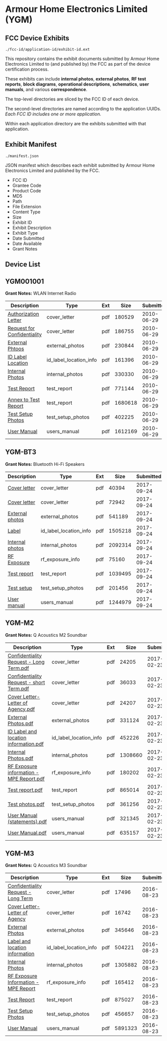 # Armour Home Electronics Limited (YGM)
## FCC Device Exhibits

```
./fcc-id/application-id/exhibit-id.ext
```

This repository contains the exhibit documents submitted by Armour Home Electronics Limited to (and published by) the FCC as part of the device certification process.

These exhibits can include **internal photos**, **external photos**, **RF test reports**, **block diagrams**, **operational descriptions**, **schematics**, **user manuals**, and various **correspondence**.

The top-level directories are sliced by the FCC ID of each device.

The second-level directories are named according to the application UUIDs. *Each FCC ID includes one or more application.*

Within each application directory are the exhibits submitted with that application. 

## Exhibit Manifest

```
./manifest.json
```

JSON manifest which describes each exhibit submitted by Armour Home Electronics Limited and published by the FCC.

- FCC ID
- Grantee Code
- Product Code
- MD5
- Path
- File Extension
- Content Type
- Size
- Exhibit ID
- Exhibit Description
- Exhibit Type
- Date Submitted
- Date Available
- Grant Notes

## Device List
## YGM001001
**Grant Notes:** WLAN Internet Radio

| Description | Type | Ext | Size | Submitted | Available |
| ----------- | ---- | --- | ---- | --------- | --------- |
| [Authorization Letter](YGM001001/d08a8db0480ff31ee448ddc007217b37/1303248.pdf) | cover_letter | pdf | 180529 | 2010-06-29 | 2010-06-29 |
| [Request for Confidentiality](YGM001001/d08a8db0480ff31ee448ddc007217b37/1303249.pdf) | cover_letter | pdf | 186755 | 2010-06-29 | 2010-06-29 |
| [External Phtoos](YGM001001/d08a8db0480ff31ee448ddc007217b37/1303250.pdf) | external_photos | pdf | 230844 | 2010-06-29 | 2010-06-29 |
| [ID Label Location](YGM001001/d08a8db0480ff31ee448ddc007217b37/1303252.pdf) | id_label_location_info | pdf | 161396 | 2010-06-29 | 2010-06-29 |
| [Internal Photos](YGM001001/d08a8db0480ff31ee448ddc007217b37/1303251.pdf) | internal_photos | pdf | 330330 | 2010-06-29 | 2010-06-29 |
| [Test Report](YGM001001/d08a8db0480ff31ee448ddc007217b37/1303253.pdf) | test_report | pdf | 771144 | 2010-06-29 | 2010-06-29 |
| [Annex to Test Report](YGM001001/d08a8db0480ff31ee448ddc007217b37/1303254.pdf) | test_report | pdf | 1680618 | 2010-06-29 | 2010-06-29 |
| [Test Setup Photos](YGM001001/d08a8db0480ff31ee448ddc007217b37/1303255.pdf) | test_setup_photos | pdf | 402225 | 2010-06-29 | 2010-06-29 |
| [User Manual](YGM001001/d08a8db0480ff31ee448ddc007217b37/1303256.pdf) | users_manual | pdf | 1612169 | 2010-06-29 | 2010-06-29 |
## YGM-BT3
**Grant Notes:** Bluetooth Hi-Fi Speakers

| Description | Type | Ext | Size | Submitted | Available |
| ----------- | ---- | --- | ---- | --------- | --------- |
| [Cover letter](YGM-BT3/b50a9acdfc51227303479a25a99ad23c/3576524.pdf) | cover_letter | pdf | 40394 | 2017-09-24 | 2017-09-24 |
| [Cover letter](YGM-BT3/b50a9acdfc51227303479a25a99ad23c/3576525.pdf) | cover_letter | pdf | 72942 | 2017-09-24 | 2017-09-24 |
| [External photos](YGM-BT3/b50a9acdfc51227303479a25a99ad23c/3576526.pdf) | external_photos | pdf | 541189 | 2017-09-24 | 2017-09-24 |
| [Label](YGM-BT3/b50a9acdfc51227303479a25a99ad23c/3576527.pdf) | id_label_location_info | pdf | 1505218 | 2017-09-24 | 2017-09-24 |
| [Internal photos](YGM-BT3/b50a9acdfc51227303479a25a99ad23c/3576528.pdf) | internal_photos | pdf | 2092314 | 2017-09-24 | 2017-09-24 |
| [RF Exposure](YGM-BT3/b50a9acdfc51227303479a25a99ad23c/3576530.pdf) | rf_exposure_info | pdf | 75160 | 2017-09-24 | 2017-09-24 |
| [Test report](YGM-BT3/b50a9acdfc51227303479a25a99ad23c/3576532.pdf) | test_report | pdf | 1039495 | 2017-09-24 | 2017-09-24 |
| [Test setup](YGM-BT3/b50a9acdfc51227303479a25a99ad23c/3576533.pdf) | test_setup_photos | pdf | 201456 | 2017-09-24 | 2017-09-24 |
| [User manual](YGM-BT3/b50a9acdfc51227303479a25a99ad23c/3576534.pdf) | users_manual | pdf | 1244979 | 2017-09-24 | 2017-09-24 |
## YGM-M2
**Grant Notes:** Q Acoustics M2 Soundbar

| Description | Type | Ext | Size | Submitted | Available |
| ----------- | ---- | --- | ---- | --------- | --------- |
| [Confidentiality Request - Long Term.pdf](YGM-M2/d487504b983bc555ad9911530522deb1/3293219.pdf) | cover_letter | pdf | 24205 | 2017-02-23 | 2017-02-23 |
| [Confidentiality Request - short  Term.pdf](YGM-M2/d487504b983bc555ad9911530522deb1/3293220.pdf) | cover_letter | pdf | 36033 | 2017-02-23 | 2017-02-23 |
| [Cover Letter-Letter of Agency.pdf](YGM-M2/d487504b983bc555ad9911530522deb1/3293221.pdf) | cover_letter | pdf | 24207 | 2017-02-23 | 2017-02-23 |
| [External Photos.pdf](YGM-M2/d487504b983bc555ad9911530522deb1/3293222.pdf) | external_photos | pdf | 331124 | 2017-02-23 | 2017-08-22 |
| [ID Label and location information.pdf](YGM-M2/d487504b983bc555ad9911530522deb1/3293223.pdf) | id_label_location_info | pdf | 452226 | 2017-02-23 | 2017-02-23 |
| [Internal Photos.pdf](YGM-M2/d487504b983bc555ad9911530522deb1/3293224.pdf) | internal_photos | pdf | 1308660 | 2017-02-23 | 2017-08-22 |
| [RF Exposure information - MPE Report.pdf](YGM-M2/d487504b983bc555ad9911530522deb1/3293226.pdf) | rf_exposure_info | pdf | 180202 | 2017-02-23 | 2017-02-23 |
| [Test report.pdf](YGM-M2/d487504b983bc555ad9911530522deb1/3293229.pdf) | test_report | pdf | 865014 | 2017-02-23 | 2017-02-23 |
| [Test photos.pdf](YGM-M2/d487504b983bc555ad9911530522deb1/3293228.pdf) | test_setup_photos | pdf | 361256 | 2017-02-23 | 2017-08-22 |
| [User Manual (statements).pdf](YGM-M2/d487504b983bc555ad9911530522deb1/3293230.pdf) | users_manual | pdf | 321345 | 2017-02-23 | 2017-08-22 |
| [User Manual.pdf](YGM-M2/d487504b983bc555ad9911530522deb1/3293231.pdf) | users_manual | pdf | 635157 | 2017-02-23 | 2017-08-22 |
## YGM-M3
**Grant Notes:** Q Acoustics M3 Soundbar

| Description | Type | Ext | Size | Submitted | Available |
| ----------- | ---- | --- | ---- | --------- | --------- |
| [Confidentiality Request - Long Term](YGM-M3/f720f1355be0689e13dfeea5502e2566/3108679.pdf) | cover_letter | pdf | 17496 | 2016-08-23 | 2016-08-24 |
| [Cover Letter-Letter of Agency](YGM-M3/f720f1355be0689e13dfeea5502e2566/3108680.pdf) | cover_letter | pdf | 16742 | 2016-08-23 | 2016-08-24 |
| [External Photos](YGM-M3/f720f1355be0689e13dfeea5502e2566/3108681.pdf) | external_photos | pdf | 345646 | 2016-08-23 | 2016-08-24 |
| [Label and location information](YGM-M3/f720f1355be0689e13dfeea5502e2566/3108683.pdf) | id_label_location_info | pdf | 504221 | 2016-08-23 | 2016-08-24 |
| [Internal Photos](YGM-M3/f720f1355be0689e13dfeea5502e2566/3108682.pdf) | internal_photos | pdf | 1305882 | 2016-08-23 | 2016-08-24 |
| [RF Exposure Information - MPE Report](YGM-M3/f720f1355be0689e13dfeea5502e2566/3108686.pdf) | rf_exposure_info | pdf | 165412 | 2016-08-23 | 2016-08-24 |
| [Test Report](YGM-M3/f720f1355be0689e13dfeea5502e2566/3108688.pdf) | test_report | pdf | 875027 | 2016-08-23 | 2016-08-24 |
| [Test Setup Photos](YGM-M3/f720f1355be0689e13dfeea5502e2566/3108689.pdf) | test_setup_photos | pdf | 456657 | 2016-08-23 | 2016-08-24 |
| [User Manual](YGM-M3/f720f1355be0689e13dfeea5502e2566/3108690.pdf) | users_manual | pdf | 5891323 | 2016-08-23 | 2016-08-24 |

